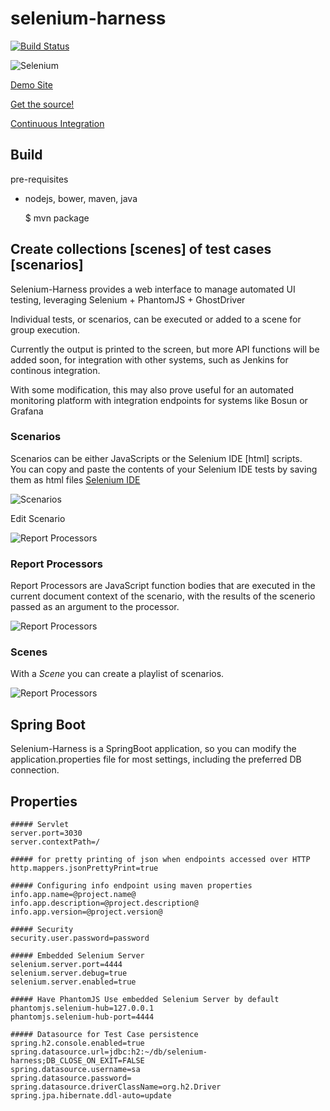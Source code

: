 # selenium-harness
[![Build Status](https://travis-ci.org/savantly-net/selenium-harness.svg?branch=master)](https://travis-ci.org/savantly-net/selenium-harness)

![Selenium](./src/main/resources/public/modules/core/img/brand/big-logo.png?raw=true)  

[Demo Site](https://selenium-harness.herokuapp.com/)  

[Get the source!](https://github.com/savantly-net/selenium-harness)  

[Continuous Integration](https://travis-ci.org/savantly-net/selenium-harness) 

## Build  
pre-requisites
* nodejs, bower, maven, java

    $ mvn package

## Create collections [scenes] of test cases [scenarios]  

Selenium-Harness provides a web interface to manage automated UI testing, leveraging Selenium + PhantomJS + GhostDriver  

Individual tests, or scenarios, can be executed or added to a scene for group execution.  

Currently the output is printed to the screen, but more API functions will be added soon, for integration with other systems, such as Jenkins for continous integration.  

With some modification, this may also prove useful for an automated monitoring platform with integration endpoints for systems like Bosun or Grafana  

### Scenarios
Scenarios can be either JavaScripts or the Selenium IDE [html] scripts.  
You can copy and paste the contents of your Selenium IDE tests by saving them as html files 
[Selenium IDE](http://www.seleniumhq.org/docs/02_selenium_ide.jsp)

![Scenarios](./screenshots/scenarioList.PNG?raw=true)  

Edit Scenario  

![Report Processors](./screenshots/editScenario.PNG?raw=true)  

### Report Processors
Report Processors are JavaScript function bodies that are executed in the current document context of the scenario, with the results of the scenerio passed as an argument to the processor.

![Report Processors](./screenshots/editReportProcessor.PNG?raw=true)  

### Scenes
With a *Scene* you can create a playlist of scenarios.

![Report Processors](./screenshots/editScene.PNG?raw=true)  

## Spring Boot  
Selenium-Harness is a SpringBoot application, so you can modify the application.properties file for most settings, including the preferred DB connection.



## Properties 

    ##### Servlet
    server.port=3030
    server.contextPath=/
	
	##### for pretty printing of json when endpoints accessed over HTTP
	http.mappers.jsonPrettyPrint=true
	
	##### Configuring info endpoint using maven properties
	info.app.name=@project.name@
	info.app.description=@project.description@
	info.app.version=@project.version@
	
	##### Security
	security.user.password=password
	
	##### Embedded Selenium Server 
	selenium.server.port=4444
	selenium.server.debug=true
	selenium.server.enabled=true
	
	##### Have PhantomJS Use embedded Selenium Server by default
	phantomjs.selenium-hub=127.0.0.1
	phantomjs.selenium-hub-port=4444
	
	##### Datasource for Test Case persistence
	spring.h2.console.enabled=true
	spring.datasource.url=jdbc:h2:~/db/selenium-harness;DB_CLOSE_ON_EXIT=FALSE
	spring.datasource.username=sa
	spring.datasource.password=
	spring.datasource.driverClassName=org.h2.Driver
	spring.jpa.hibernate.ddl-auto=update

	